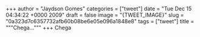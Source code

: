 
+++
author = "Jaydson Gomes"
categories = ["tweet"]
date = "Tue Dec 15 04:34:22 +0000 2009"
draft = false
image = "{TWEET_IMAGE}"
slug = "0a323d7c6357732afb60b08be6e05e096a1848e8"
tags = ["tweet"]
title = """Chega..."""
+++
Chega
